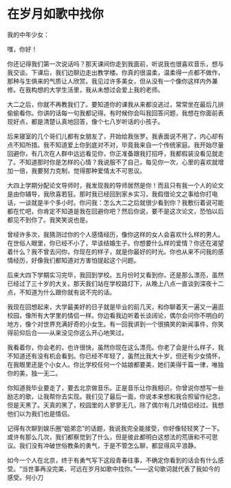 # 在岁月如歌中找你

我的中年少女： 

嘿，你好！ 

你还记得我们第一次说话吗？那天课间你走到我面前，听说我也很喜欢音乐，想与我交谈。下课后，我们边聊边走出教学楼。你真的很温柔，温柔得一点都不做作，那种与生俱来的气质让人欣赏。我见过许多美女，但从没有一个像你这样内外兼修。在我构想的大学生活里，我从未想过会爱上我的老师。 

大二之后，你就不再教我们了。要知道你的课我从来都没逃过，常常坐在最后几排偷偷看你。你讲的话每一句我都记得。有时候你会叫我回答问题，我想在你面前表现好点，都是清楚认真地回答，像个七八岁听话的小孩子。 

后来寝室的几个哥们儿都有女朋友了，开始给我张罗。我表面说不用了，内心却有点不知所措。我不知道爱上你到底对不对，毕竟我来自一个传统家庭。我开始尽量回避你，有几次在人群中远远看见你，你正准备跟我打招呼，我都假装没看见就走了。不知道那时你是怎样的心情？我说服不了自己，每见你一次，心里的喜欢就增加一倍，我要努力克制，觉得那种爱情太不可思议。 

大四上学期分配论文导师时，我发现我的导师居然是你！而且只有我一个人的论文是由你辅导，我欣喜若狂。那时我已经回到家乡实习，我假借论文之事给你打电话，一谈就是半个多小时。你问我：怎么大二之后就很少看到你？我敷衍着说可能都在忙吧，你肯定不知道是我在回避你吧？然后你说，要不是这次论文，恐怕以后都见不到你了。我笑笑说也是。 

曾经许多次，我猜测过你的个人感情经历，像你这样的女人会喜欢什么样的男人。在世俗人眼里，你已经不小了，早该结婚生子。你想要什么样的爱情？你还在渴望着什么？我不曾去问你，你现在的样子，就是你最好的时光。你也从来不问我的感情经历，好像我们都知道对方害怕提起这个问题。 

后来大四下学期实习完毕，我回到学校。五月份时又看到你，还是那么漂亮，虽然已经过了三十岁的大关。那天我们站在学校路灯下，从晚上八点一直谈到深夜十二点，不知道为什么跟你就有说不完的话。 

我现在回想起来，大学最美好的日子就是毕业的前几天，和你聊着天一遍又一遍逛校园，像所有大学里的情侣一样。你边看我边听着长谈阔论，偶尔会问你不明白的地方，像个对世界充满好奇的小女生。有一回我讲到一个很搞笑的新闻事件，你笑得前仰后合——从来没见你这么开心地笑过。 

我看着你，你会老的，也许很快，虽然你现在这么漂亮。你老了会是什么样子，我不知道还有没有机会看到。你已经不年轻了，虽然比我大十岁，但还有少女情怀，在我眼里还是个小女人。你比学校任何一个姑娘都要美，她们美得千篇一律，唯独你的美，独一无二。 

你知道我毕业要走了，要去北京做音乐。正是音乐让你我相识，你曾说你想写一些励志的歌，让我帮你去实现。我们见了最后一面，你说本来想和我合照留作纪念，但是天黑了。天真的黑了，校园里的人寥寥无几，除了偶尔有几对情侣经过。我想他们以为我们也是情侣。 

记得有次聊到娱乐圈“姐弟恋”的话题，我说我完全能接受，你好像轻轻笑了一下。或许有那么几次，我们都察觉到了什么，但是彼此都明白这想法的荒唐和不可思议。我们没有冲破世俗教条的勇气，于是不管怎么聊，都显得风平浪静。 

如今一个人在北京，终于有勇气写下这段青春往事，不确定你看到的话会有什么感受。“当世事再没完美，可远在岁月如歌中找你。”——这句歌词就代表了我如今的感受。何小刀